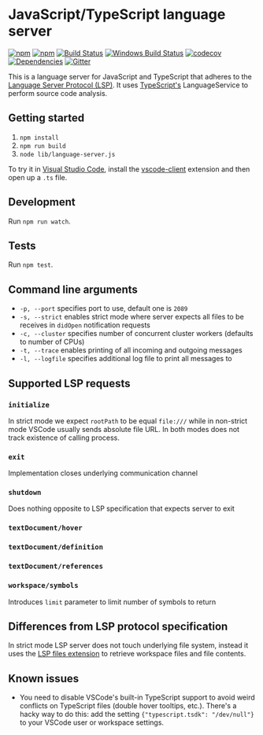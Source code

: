 # JavaScript/TypeScript language server

[![npm](https://img.shields.io/npm/v/javascript-typescript-langserver.svg)](https://www.npmjs.com/package/javascript-typescript-langserver)
[![npm](https://img.shields.io/npm/dm/javascript-typescript-langserver.svg)](https://www.npmjs.com/package/javascript-typescript-langserver)
[![Build Status](https://travis-ci.org/sourcegraph/javascript-typescript-langserver.svg?branch=master)](https://travis-ci.org/sourcegraph/javascript-typescript-langserver)
[![Windows Build Status](https://ci.appveyor.com/api/projects/status/2wj7xe035pm7r76v/branch/master?svg=true
)](https://ci.appveyor.com/project/sourcegraph/javascript-typescript-langserver/branch/master)
[![codecov](https://codecov.io/gh/sourcegraph/javascript-typescript-langserver/branch/master/graph/badge.svg)](https://codecov.io/gh/sourcegraph/javascript-typescript-langserver)
[![Dependencies](https://david-dm.org/sourcegraph/javascript-typescript-langserver.svg)](https://david-dm.org/sourcegraph/javascript-typescript-langserver)
[![Gitter](https://badges.gitter.im/sourcegraph/javascript-typescript-langserver.svg)](https://gitter.im/sourcegraph/javascript-typescript-langserver?utm_source=badge&utm_medium=badge&utm_campaign=pr-badge)

This is a language server for JavaScript and TypeScript that adheres to the [Language Server Protocol (LSP)](https://github.com/Microsoft/language-server-protocol/blob/master/protocol.md). It uses [TypeScript's](http://www.typescriptlang.org/) LanguageService to perform source code analysis.

## Getting started

1. `npm install`
1. `npm run build`
1. `node lib/language-server.js`

To try it in [Visual Studio Code](https://code.visualstudio.com), install the [vscode-client](https://github.com/sourcegraph/langserver/tree/master/vscode-client) extension and then open up a `.ts` file.

## Development

Run `npm run watch`.

## Tests

Run `npm test`.

## Command line arguments 

* `-p, --port` specifies port to use, default one is `2089`
* `-s, --strict` enables strict mode where server expects all files to be receives in `didOpen` notification requests
* `-c, --cluster` specifies number of concurrent cluster workers (defaults to number of CPUs)
* `-t, --trace` enables printing of all incoming and outgoing messages
* `-l, --logfile` specifies additional log file to print all messages to

## Supported LSP requests

### `initialize`
In strict mode we expect `rootPath` to be equal `file:///` while in non-strict mode VSCode usually sends absolute file URL. In both modes does not track existence of calling process.
### `exit`
Implementation closes underlying communication channel
### `shutdown`
Does nothing opposite to LSP specification that expects server to exit
### `textDocument/hover`
### `textDocument/definition`
### `textDocument/references`
### `workspace/symbols`
Introduces `limit` parameter to limit number of symbols to return

## Differences from LSP protocol specification
In strict mode LSP server does not touch underlying file system, instead it uses the [LSP files extension](https://github.com/sourcegraph/language-server-protocol/blob/master/extension-files.md) to retrieve workspace files and file contents.

## Known issues

* You need to disable VSCode's built-in TypeScript support to avoid weird conflicts on TypeScript files (double hover tooltips, etc.). There's a hacky way to do this: add the setting `{"typescript.tsdk": "/dev/null"}` to your VSCode user or workspace settings.


